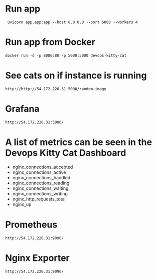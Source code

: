 # Run app
```commandline
 uvicorn app.app:app --host 0.0.0.0 --port 5000 --workers 4

```

# Run app from Docker
```commandline
docker run -d -p 8080:80 -p 5000:5000 devops-kitty-cat
```


# See cats on if instance is running
```commandline
http://http://54.172.220.31:5000/random-image
 ```

# Grafana
```commandline
http://54.172.220.31:3000/
```

# A list of metrics can be seen in the Devops Kitty Cat Dashboard
- nginx_connections_accepted
- nginx_connections_active
- nginx_connections_handled
- nginx_connections_reading
- nginx_connections_waiting
- nginx_connections_writing
- nginx_http_requests_total
- nginx_up


# Prometheus
```commandline
http://54.172.220.31:9090/
```

# Nginx Exporter
```commandline
http://54.172.220.31:9090/
```